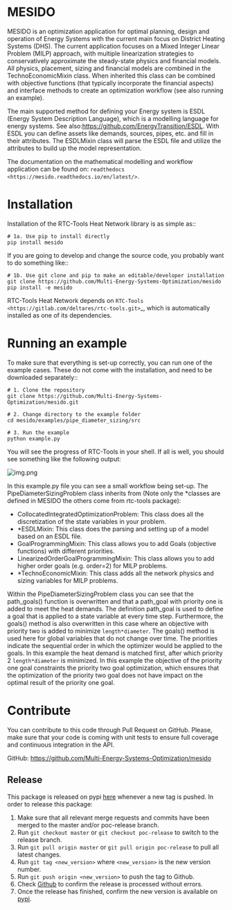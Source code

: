 # MESIDO

MESIDO is an optimization application for optimal planning, design and 
operation of Energy Systems with the current main focus on District Heating Systems (DHS). The current application focuses on a Mixed Integer Linear Problem (MILP) approach, with multiple linearization strategies to conservatively approximate the steady-state physics and financial models.
All physics, placement, sizing and financial models are combined in the TechnoEconomicMixin class. When inherited this class can be combined with objective functions (that typically incorporate the financial aspects) and interface methods to create an
optimization workflow (see also running an example).

The main supported method for defining your Energy system is ESDL (Energy System Description Language), which is a modelling language for energy systems. See also:https://github.com/EnergyTransition/ESDL.
With ESDL you can define assets like demands, sources, pipes, etc. and fill in their attributes. The ESDLMixin class
will parse the ESDL file and utilize the attributes to build up the model representation.

The documentation on the mathematical modelling and workflow application can be found on: `readthedocs <https://mesido.readthedocs.io/en/latest/>`.

Installation
============

Installation of the RTC-Tools Heat Network library is as simple as::

    # 1a. Use pip to install directly
    pip install mesido

If you are going to develop and change the source code, you probably want to do something like::

	# 1b. Use git clone and pip to make an editable/developer installation
	git clone https://github.com/Multi-Energy-Systems-Optimization/mesido
	pip install -e mesido

RTC-Tools Heat Network depends on `RTC-Tools <https://gitlab.com/deltares/rtc-tools.git>`_, which is automatically installed as one of its dependencies.

Running an example
==================

To make sure that everything is set-up correctly, you can run one of the example cases.
These do not come with the installation, and need to be downloaded separately::

    # 1. Clone the repository
    git clone https://github.com/Multi-Energy-Systems-Optimization/mesido.git

    # 2. Change directory to the example folder
    cd mesido/examples/pipe_diameter_sizing/src

    # 3. Run the example
    python example.py

You will see the progress of RTC-Tools in your shell.
If all is well, you should see something like the following output:

![img.png](img.png)

In this example.py file you can see a small workflow being set-up. The PipeDiameterSizingProblem class
inherits from (Note only the *classes are defined in MESIDO the others come from rtc-tools package):
- CollocatedIntegratedOptimizationProblem: This class does all the discretization of the state variables in your problem.
- *ESDLMixin: This class does the parsing and setting up of a model based on an ESDL file.
- GoalProgrammingMixin: This class allows you to add Goals (objective functions) with different priorities.
- LinearizedOrderGoalProgrammingMixin: This class allows you to add higher order goals (e.g. order=2) for MILP problems.
- *TechnoEconomicMixin: This class adds all the network physics and sizing variables for MILP problems. 

Within the PipeDiameterSizingProblem class you can see that the path_goals() function is overwritten and that
a path_goal with priority one is added to meet the heat demands. The definition path_goal is used
to define a goal that is applied to a state variable at every time step. Furthermore, the goals() method is also overwritten
in this case where an objective with priority two is added to minimize `length*diameter`.
The goals() method is used here for global variables that do not change over time. The priorities indicate the sequential order 
in which the optimizer would be applied to the goals. In this example the heat demand is matched first, after which priority 2 `length*diameter` 
is minimized. In this example the objective of the priority one goal constraints the priority two goal optimization, which ensures that the 
optimization of the priority two goal does not have impact on the optimal result of the priority one goal.

Contribute
==========

You can contribute to this code through Pull Request on GitHub.
Please, make sure that your code is coming with unit tests to ensure full coverage and continuous integration in the API.

GitHub: https://github.com/Multi-Energy-Systems-Optimization/mesido



## Release
This package is released on pypi [here](https://pypi.org/project/mesido/) whenever a new tag is pushed.
In order to release this package:

1. Make sure that all relevant merge requests and commits have been merged to the master and/or poc-release branch.
2. Run `git checkout master` or `git checkout poc-release` to switch to the release branch.
3. Run `git pull origin master` or `git pull origin poc-release` to pull all latest changes.
4. Run `git tag <new_version>` where `<new_version>` is the new version number.
5. Run `git push origin <new_version>` to push the tag to Github.
6. Check [Github](https://github.com/Multi-Energy-Systems-Optimization/mesido/actions) to confirm the release is
   processed without errors.
7. Once the release has finished, confirm the new version is available on [pypi](https://pypi.org/project/mesido/).
